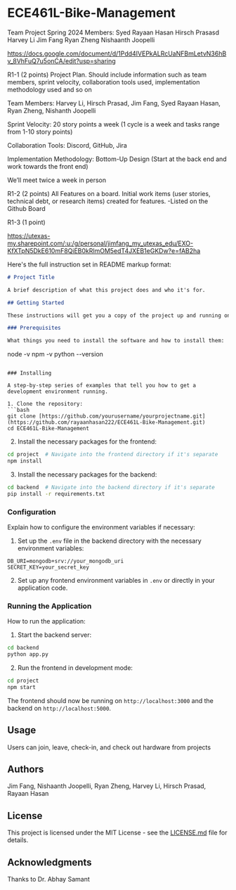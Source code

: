 # ECE461L-Bike-Management
Team Project Spring 2024
Members:
Syed Rayaan Hasan
Hirsch Prasasd
Harvey Li 
Jim Fang
Ryan Zheng
Nishaanth Joopelli

https://docs.google.com/document/d/1Pdd4IVEPkALRcUaNFBmLetvN36hBv_8VhFuQ7u5onCA/edit?usp=sharing

R1-1 (2 points)
Project Plan. Should include information such as team members,
sprint velocity, collaboration tools used, implementation methodology
used and so on


Team Members: Harvey Li, Hirsch Prasad, Jim Fang, Syed Rayaan Hasan, Ryan Zheng, Nishanth Joopelli

Sprint Velocity: 20 story points a week (1 cycle is a week and tasks range from 1-10 story points)

Collaboration Tools: Discord, GitHub, Jira

Implementation Methodology: Bottom-Up Design (Start at the back end and work towards the front end) 

We’ll meet twice a week in person

R1-2 (2 points)
All Features on a board. Initial work items (user stories, technical
debt, or research items) created for features. 
-Listed on the Github Board


R1-3 (1 point)

https://utexas-my.sharepoint.com/:u:/g/personal/jimfang_my_utexas_edu/EXO-KfXTpN5DkE610mF8QiEB0kRlmOM5edT4JXEB1eGKDw?e=fAB2ha



Here's the full instruction set in README markup format:

```markdown
# Project Title

A brief description of what this project does and who it's for.

## Getting Started

These instructions will get you a copy of the project up and running on your local machine for development and testing purposes.

### Prerequisites

What things you need to install the software and how to install them:

```
node -v
npm -v
python --version
```

### Installing

A step-by-step series of examples that tell you how to get a development environment running.

1. Clone the repository:
```bash
git clone [https://github.com/yourusername/yourprojectname.git](https://github.com/rayaanhasan222/ECE461L-Bike-Management.git)
cd ECE461L-Bike-Management
```

2. Install the necessary packages for the frontend:

```bash
cd project  # Navigate into the frontend directory if it's separate
npm install
```

3. Install the necessary packages for the backend:

```bash
cd backend  # Navigate into the backend directory if it's separate
pip install -r requirements.txt
```

### Configuration

Explain how to configure the environment variables if necessary:

1. Set up the `.env` file in the backend directory with the necessary environment variables:

```
DB_URI=mongodb+srv://your_mongodb_uri
SECRET_KEY=your_secret_key
```

2. Set up any frontend environment variables in `.env` or directly in your application code.

### Running the Application

How to run the application:

1. Start the backend server:

```bash
cd backend
python app.py
```

2. Run the frontend in development mode:

```bash
cd project
npm start
```

The frontend should now be running on `http://localhost:3000` and the backend on `http://localhost:5000`.

## Usage

Users can join, leave, check-in, and check out hardware from projects

## Authors
Jim Fang, Nishaanth Joopelli, Ryan Zheng, Harvey Li, Hirsch Prasad, Rayaan Hasan
## License

This project is licensed under the MIT License - see the [LICENSE.md](LICENSE.md) file for details.

## Acknowledgments

Thanks to Dr. Abhay Samant
```



